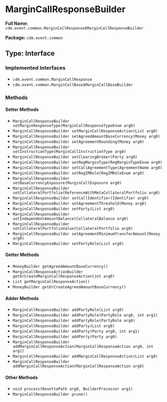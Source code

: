 # MarginCallResponseBuilder

**Full Name:** `cdm.event.common.MarginCallResponse$MarginCallResponseBuilder`

**Package:** `cdm.event.common`

## Type: Interface

### Implemented Interfaces

- `cdm.event.common.MarginCallResponse`
- `cdm.event.common.MarginCallBase$MarginCallBaseBuilder`

### Methods

#### Setter Methods

- `MarginCallResponseBuilder setMarginResponseType(MarginCallResponseTypeEnum arg0)`
- `MarginCallResponseBuilder setMarginCallResponseAction(List arg0)`
- `MarginCallResponseBuilder setAgreedAmountBaseCurrency(Money arg0)`
- `MarginCallResponseBuilder setAgreementRounding(Money arg0)`
- `MarginCallResponseBuilder setInstructionType(MarginCallInstructionType arg0)`
- `MarginCallResponseBuilder setClearingBroker(Party arg0)`
- `MarginCallResponseBuilder setRegMarginType(RegMarginTypeEnum arg0)`
- `MarginCallResponseBuilder setCallAgreementType(AgreementName arg0)`
- `MarginCallResponseBuilder setRegIMRole(RegIMRoleEnum arg0)`
- `MarginCallResponseBuilder setBaseCurrencyExposure(MarginCallExposure arg0)`
- `MarginCallResponseBuilder setCollateralPortfolio(ReferenceWithMetaCollateralPortfolio arg0)`
- `MarginCallResponseBuilder setCallIdentifier(Identifier arg0)`
- `MarginCallResponseBuilder setAgreementThreshold(Money arg0)`
- `MarginCallResponseBuilder setParty(List arg0)`
- `MarginCallResponseBuilder setIndependentAmountBalance(CollateralBalance arg0)`
- `MarginCallResponseBuilder setCollateralPortfolioValue(CollateralPortfolio arg0)`
- `MarginCallResponseBuilder setAgreementMinimumTransferAmount(Money arg0)`
- `MarginCallResponseBuilder setPartyRole(List arg0)`

#### Getter Methods

- `MoneyBuilder getAgreedAmountBaseCurrency()`
- `MarginCallResponseActionBuilder getOrCreateMarginCallResponseAction(int arg0)`
- `List getMarginCallResponseAction()`
- `MoneyBuilder getOrCreateAgreedAmountBaseCurrency()`

#### Adder Methods

- `MarginCallResponseBuilder addPartyRole(List arg0)`
- `MarginCallResponseBuilder addPartyRole(PartyRole arg0, int arg1)`
- `MarginCallResponseBuilder addPartyRole(PartyRole arg0)`
- `MarginCallResponseBuilder addParty(List arg0)`
- `MarginCallResponseBuilder addParty(Party arg0, int arg1)`
- `MarginCallResponseBuilder addParty(Party arg0)`
- `MarginCallResponseBuilder addMarginCallResponseAction(MarginCallResponseAction arg0, int arg1)`
- `MarginCallResponseBuilder addMarginCallResponseAction(List arg0)`
- `MarginCallResponseBuilder addMarginCallResponseAction(MarginCallResponseAction arg0)`

#### Other Methods

- `void process(RosettaPath arg0, BuilderProcessor arg1)`
- `MarginCallResponseBuilder prune()`

